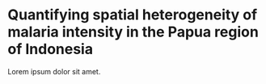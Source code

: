 # Quantifying spatial heterogeneity of malaria intensity in the Papua region of Indonesia

Lorem ipsum dolor sit amet.
